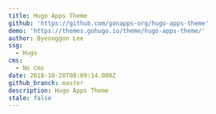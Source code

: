 ```yaml
---
title: Hugo Apps Theme
github: 'https://github.com/gonapps-org/hugo-apps-theme'
demo: 'https://themes.gohugo.io/theme/hugo-apps-theme/'
author: Byeonggon Lee
ssg:
  - Hugo
cms:
  - No Cms
date: 2018-10-28T08:09:14.000Z
github_branch: master
description: Hugo Apps Theme
stale: false
---
```


